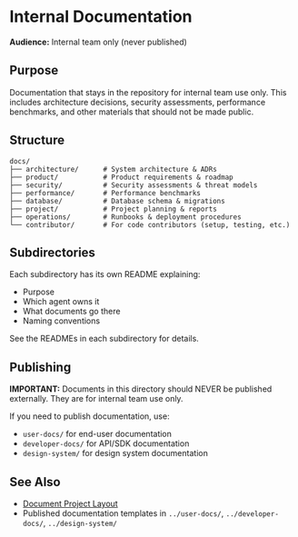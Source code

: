 # Internal Documentation

**Audience:** Internal team only (never published)

## Purpose

Documentation that stays in the repository for internal team use only. This includes architecture decisions, security assessments, performance benchmarks, and other materials that should not be made public.

## Structure

```
docs/
├── architecture/      # System architecture & ADRs
├── product/           # Product requirements & roadmap
├── security/          # Security assessments & threat models
├── performance/       # Performance benchmarks
├── database/          # Database schema & migrations
├── project/           # Project planning & reports
├── operations/        # Runbooks & deployment procedures
└── contributor/       # For code contributors (setup, testing, etc.)
```

## Subdirectories

Each subdirectory has its own README explaining:
- Purpose
- Which agent owns it
- What documents go there
- Naming conventions

See the READMEs in each subdirectory for details.

## Publishing

**IMPORTANT:** Documents in this directory should NEVER be published externally. They are for internal team use only.

If you need to publish documentation, use:
- `user-docs/` for end-user documentation
- `developer-docs/` for API/SDK documentation
- `design-system/` for design system documentation

## See Also

- [Document Project Layout](../../reference-documentation/document-project-layout.md)
- Published documentation templates in `../user-docs/`, `../developer-docs/`, `../design-system/`
